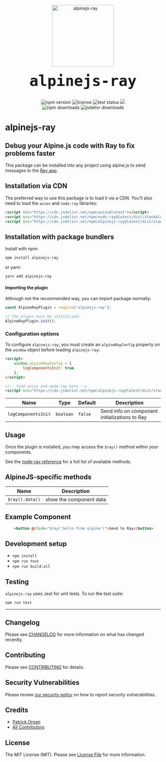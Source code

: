 <p align="center">
    <img src="https://static.permafrost.dev/images/alpinejs-ray/alpinejs-ray-logo.png" alt="alpinejs-ray" height="200" style="block">
    <br><br>
    <code style="font-size:3.0rem;"><strong>alpinejs-ray</strong></code>
    <br><br>
</p>

<p align="center">
    <img src="https://shields.io/npm/v/alpinejs-ray" alt="npm version"> <img src="https://shields.io/github/license/permafrost-dev/alpinejs-ray" alt="license"> <img src="https://github.com/permafrost-dev/alpinejs-ray/workflows/Run%20Tests/badge.svg?branch=main" alt="test status"> <img src="https://codecov.io/gh/permafrost-dev/alpinejs-ray/branch/main/graph/badge.svg?token=YW2BTKSNEO"/>
    <br>
    <img src="https://shields.io/npm/dt/alpinejs-ray" alt="npm downloads"> <img src="https://data.jsdelivr.com/v1/package/npm/alpinejs-ray/badge?style=rounded" alt="jsdelivr downloads">
</p>

# alpinejs-ray

## Debug your Alpine.js code with Ray to fix problems faster

This package can be installed into any project using alpine.js to send messages to the [Ray app](https://myray.app).

## Installation via CDN

The preferred way to use this package is to load it via a CDN.  You'll also need to load the `axios` and `node-ray` libraries:

```html
<script src="https://cdn.jsdelivr.net/npm/axios@latest"></script>
<script src="https://cdn.jsdelivr.net/npm/node-ray@latest/dist/standalone.min.js"></script>
<script src="https://cdn.jsdelivr.net/npm/alpinejs-ray@latest/dist/standalone.min.js"></script>
```

## Installation with package bundlers

Install with npm:

```bash
npm install alpinejs-ray
```

or yarn:

```bash
yarn add alpinejs-ray
```

#### Importing the plugin

Although not the recommended way, you can import package normally:

```js 
const AlpineRayPlugin = require('alpinejs-ray');

// the plugin must be initialized:
AlpineRayPlugin.init();
```

### Configuration options

To configure `alpinejs-ray`, you must create an `alpineRayConfig` property on the `window` object before loading `alpinejs-ray`:

```html
<script>
    window.alpineRayConfig = {
        logComponentsInit: true,
    };
</script>

<!-- load axios and node-ray here -->
<script src="https://cdn.jsdelivr.net/npm/alpinejs-ray@latest/dist/standalone.js"></script>
```

| Name | Type | Default | Description |
| --- | --- | --- | --- |
| `logComponentsInit` | `boolean` | `false` | Send info on component initializations to Ray |

## Usage

Once the plugin is installed, you may access the `$ray()` method within your components.

See the [node-ray reference](https://github.com/permafrost-dev/node-ray#reference) for a full list of available methods.

## AlpineJS-specific methods

| Name | Description |
| --- | --- |
| `$ray().data()` | show the component data |

## Example Component

```html
    <button @click="$ray('hello from alpine')">Send to Ray</button>
```

## Development setup

- `npm install`
- `npm run test`
- `npm run build:all`

## Testing

`alpinejs-ray` uses Jest for unit tests.  To run the test suite:

`npm run test`

---

## Changelog

Please see [CHANGELOG](CHANGELOG.md) for more information on what has changed recently.

## Contributing

Please see [CONTRIBUTING](.github/CONTRIBUTING.md) for details.

## Security Vulnerabilities

Please review [our security policy](../../security/policy) on how to report security vulnerabilities.

## Credits

- [Patrick Organ](https://github.com/patinthehat)
- [All Contributors](../../contributors)

## License

The MIT License (MIT). Please see [License File](LICENSE) for more information.
